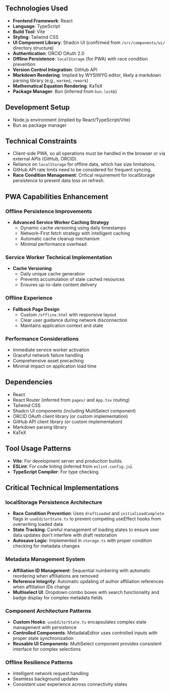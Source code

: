 ## Technologies Used

- **Frontend Framework**: React
- **Language**: TypeScript
- **Build Tool**: Vite
- **Styling**: Tailwind CSS
- **UI Component Library**: Shadcn UI (confirmed from `/src/components/ui/` directory structure)
- **Authentication**: ORCID OAuth 2.0
- **Offline Persistence**: `localStorage` (for PWA) with race condition prevention
- **Version Control Integration**: GitHub API
- **Markdown Rendering**: Implied by WYSIWYG editor, likely a markdown parsing library (e.g., `marked`, `remark`)
- **Mathematical Equation Rendering**: KaTeX
- **Package Manager**: Bun (inferred from `bun.lockb`)

## Development Setup

- Node.js environment (implied by React/TypeScript/Vite)
- Bun as package manager

## Technical Constraints

- Client-side PWA, so all operations must be handled in the browser or via external APIs (GitHub, ORCID).
- Reliance on `localStorage` for offline data, which has size limitations.
- GitHub API rate limits need to be considered for frequent syncing.
- **Race Condition Management**: Critical requirement for localStorage persistence to prevent data loss on refresh.

## PWA Capabilities Enhancement

### Offline Persistence Improvements
- **Advanced Service Worker Caching Strategy**
  - Dynamic cache versioning using daily timestamps
  - Network-First fetch strategy with intelligent caching
  - Automatic cache cleanup mechanism
  - Minimal performance overhead

### Service Worker Technical Implementation
- **Cache Versioning**
  - Daily unique cache generation
  - Prevents accumulation of stale cached resources
  - Ensures up-to-date content delivery

### Offline Experience
- **Fallback Page Design**
  - Custom `/offline.html` with responsive layout
  - Clear user guidance during network disconnection
  - Maintains application context and state

### Performance Considerations
- Immediate service worker activation
- Graceful network failure handling
- Comprehensive asset precaching
- Minimal impact on application load time

## Dependencies

- React
- React Router (inferred from `pages/` and `App.tsx` routing)
- Tailwind CSS
- Shadcn UI components (including MultiSelect component)
- ORCID OAuth client library (or custom implementation)
- GitHub API client library (or custom implementation)
- Markdown parsing library
- KaTeX

## Tool Usage Patterns

- **Vite**: For development server and production builds.
- **ESLint**: For code linting (inferred from `eslint.config.js`).
- **TypeScript Compiler**: For type checking.

## Critical Technical Implementations

### localStorage Persistence Architecture
- **Race Condition Prevention**: Uses `draftLoaded` and `initialLoadComplete` flags in `useEditorState.ts` to prevent competing useEffect hooks from overwriting loaded data
- **State Tracking**: Careful management of loading states to ensure user data updates don't interfere with draft restoration
- **Autosave Logic**: Implemented in `storage.ts` with proper condition checking for metadata changes

### Metadata Management System
- **Affiliation ID Management**: Sequential numbering with automatic reordering when affiliations are removed
- **Reference Integrity**: Automatic updating of author affiliation references when affiliation IDs change
- **Multiselect UI**: Dropdown combo boxes with search functionality and badge display for complex metadata fields

### Component Architecture Patterns
- **Custom Hooks**: `useEditorState.ts` encapsulates complex state management with persistence
- **Controlled Components**: MetadataEditor uses controlled inputs with proper state synchronization
- **Reusable UI Components**: MultiSelect component provides consistent interface for complex selections

### Offline Resilience Patterns
- Intelligent network request handling
- Seamless background updates
- Consistent user experience across connectivity states